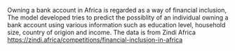 Owning a bank account in Africa is regarded as a way of financial inclusion, The model developed tries to predict the possiblity of an individual owning a bank account using various information such as education level, household size, country of origion and income. The data is from Zindi Africa https://zindi.africa/competitions/financial-inclusion-in-africa
